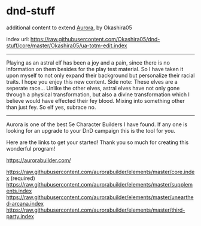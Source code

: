 # dnd-stuff
additional content to extend [Aurora](https://aurorabuilder.com/), by Okashira05

index url: https://raw.githubusercontent.com/Okashira05/dnd-stuff/core/master/Okashira05/ua-totm-edit.index

---

Playing as an astral elf has been a joy and a pain, since there is no information on them besides for the play test material. So I have taken it upon myself to not only expand their background but personalize their racial traits. I hope you enjoy this new content. 
Side note: These elves are a seperate race... Unlike the other elves, astral elves have not only gone through a physical transformation, but also a divine transformation which I believe would have effected their fey blood. Mixing into something other than just fey. So elf yes, subrace no.

---

Aurora is one of the best 5e Character Builders I have found. If any one is looking for an upgrade to your DnD campaign this is the tool for you.

Here are the links to get your started! Thank you so much for creating this wonderful program!

https://aurorabuilder.com/

https://raw.githubusercontent.com/aurorabuilder/elements/master/core.index (required)
https://raw.githubusercontent.com/aurorabuilder/elements/master/supplements.index
https://raw.githubusercontent.com/aurorabuilder/elements/master/unearthed-arcana.index
https://raw.githubusercontent.com/aurorabuilder/elements/master/third-party.index